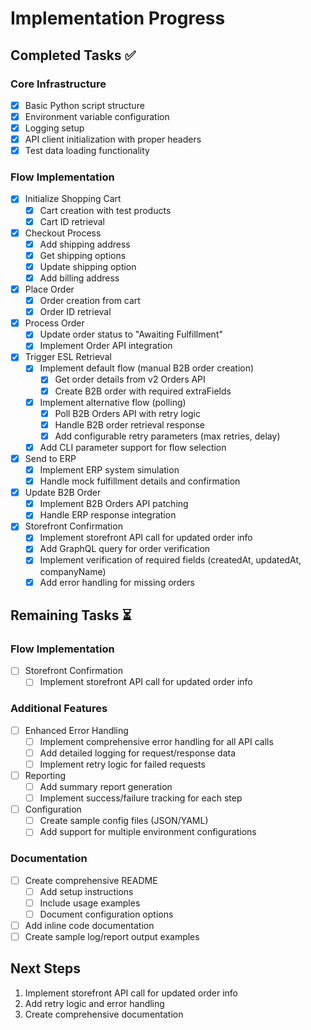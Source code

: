 # Implementation Progress

## Completed Tasks ✅

### Core Infrastructure
- [x] Basic Python script structure
- [x] Environment variable configuration
- [x] Logging setup
- [x] API client initialization with proper headers
- [x] Test data loading functionality

### Flow Implementation
- [x] Initialize Shopping Cart
  - [x] Cart creation with test products
  - [x] Cart ID retrieval
- [x] Checkout Process
  - [x] Add shipping address
  - [x] Get shipping options
  - [x] Update shipping option
  - [x] Add billing address
- [x] Place Order
  - [x] Order creation from cart
  - [x] Order ID retrieval
- [x] Process Order
  - [x] Update order status to "Awaiting Fulfillment"
  - [x] Implement Order API integration
- [x] Trigger ESL Retrieval
  - [x] Implement default flow (manual B2B order creation)
    - [x] Get order details from v2 Orders API
    - [x] Create B2B order with required extraFields
  - [x] Implement alternative flow (polling)
    - [x] Poll B2B Orders API with retry logic
    - [x] Handle B2B order retrieval response
    - [x] Add configurable retry parameters (max retries, delay)
  - [x] Add CLI parameter support for flow selection
- [x] Send to ERP
  - [x] Implement ERP system simulation
  - [x] Handle mock fulfillment details and confirmation
- [x] Update B2B Order
  - [x] Implement B2B Orders API patching
  - [x] Handle ERP response integration
- [x] Storefront Confirmation
  - [x] Implement storefront API call for updated order info
  - [x] Add GraphQL query for order verification
  - [x] Implement verification of required fields (createdAt, updatedAt, companyName)
  - [x] Add error handling for missing orders

## Remaining Tasks ⏳

### Flow Implementation
- [ ] Storefront Confirmation
  - [ ] Implement storefront API call for updated order info

### Additional Features
- [ ] Enhanced Error Handling
  - [ ] Implement comprehensive error handling for all API calls
  - [ ] Add detailed logging for request/response data
  - [ ] Implement retry logic for failed requests
- [ ] Reporting
  - [ ] Add summary report generation
  - [ ] Implement success/failure tracking for each step
- [ ] Configuration
  - [ ] Create sample config files (JSON/YAML)
  - [ ] Add support for multiple environment configurations

### Documentation
- [ ] Create comprehensive README
  - [ ] Add setup instructions
  - [ ] Include usage examples
  - [ ] Document configuration options
- [ ] Add inline code documentation
- [ ] Create sample log/report output examples

## Next Steps
1. Implement storefront API call for updated order info
2. Add retry logic and error handling
3. Create comprehensive documentation 